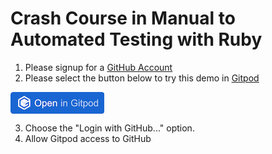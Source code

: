 # Crash Course in Manual to Automated Testing with Ruby

1. Please signup for a [GitHub Account](https://help.github.com/en/github/getting-started-with-github/signing-up-for-a-new-github-account)
2. Please select the button below to try this demo in [Gitpod](https://www.gitpod.io/)

<a href="https://gitpod.io/#https://github.com/saucelabs-training/crash-course-in-automated-selenium-testing/tree/master/crash-course-ruby"><img src="open-in-gitpod.png" align="middle" title="Open in Gitpod"></a>

3. Choose the "Login with GitHub..." option.
4. Allow Gitpod access to GitHub
